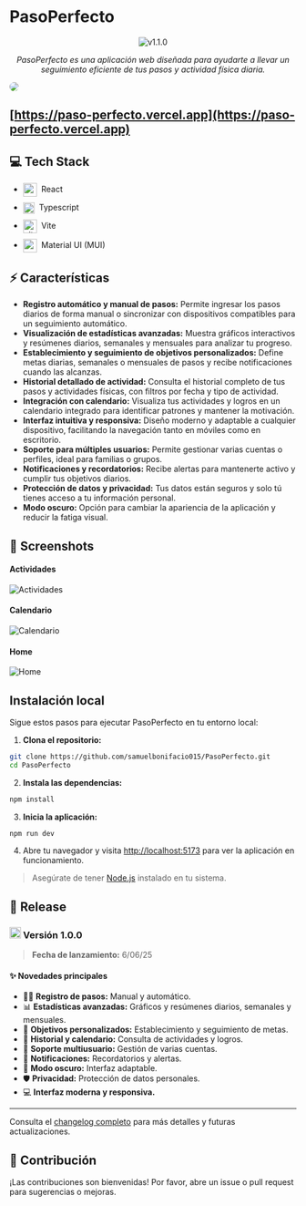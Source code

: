 <!-- <p align="center">
<img src="https://raw.githubusercontent.com/maciekt07/TodoApp/main/public/logo192.png" width="128px" />
</p> -->
# PasoPerfecto

<p align="center">
  <img src="https://img.shields.io/badge/v1.1.0-blue" alt="v1.1.0" />
</p>

<p align = "center"><i> PasoPerfecto es una aplicación web diseñada para ayudarte a llevar un seguimiento eficiente de tus pasos y actividad física diaria.
</i></p>

<img src="https://github.com/samuelbonifacio015/PasoPerfecto/raw/main/screenshots/banner.png" style="border-radius: 16px;" />

## [https://paso-perfecto.vercel.app](https://paso-perfecto.vercel.app)

## 💻 Tech Stack

<ul style="display: flex; flex-direction: column; gap:10px;">
  <li style="vertical-align: middle;">
    <img src="https://go-skill-icons.vercel.app/api/icons?i=react" alt="react" width="24" style="vertical-align: middle; margin-right: 4px;" /> React
  </li>
    <li style="vertical-align: middle;">
    <img src="https://go-skill-icons.vercel.app/api/icons?i=typescript" alt="typescript" width="20" style="vertical-align: middle;margin-right: 4px;" /> Typescript
  </li>
    <li style="vertical-align: middle;">
    <img src="https://go-skill-icons.vercel.app/api/icons?i=vite" alt="vite" width="24" style="vertical-align: middle;margin-right: 4px;" /> Vite
  </li>
    <li style="vertical-align: middle;">
    <img src="https://go-skill-icons.vercel.app/api/icons?i=mui" alt="mui" width="24" style="vertical-align: middle;margin-right: 4px;" /> Material UI (MUI)
  </li>
</ul>

## ⚡ Características

- **Registro automático y manual de pasos:** Permite ingresar los pasos diarios de forma manual o sincronizar con dispositivos compatibles para un seguimiento automático.
- **Visualización de estadísticas avanzadas:** Muestra gráficos interactivos y resúmenes diarios, semanales y mensuales para analizar tu progreso.
- **Establecimiento y seguimiento de objetivos personalizados:** Define metas diarias, semanales o mensuales de pasos y recibe notificaciones cuando las alcanzas.
- **Historial detallado de actividad:** Consulta el historial completo de tus pasos y actividades físicas, con filtros por fecha y tipo de actividad.
- **Integración con calendario:** Visualiza tus actividades y logros en un calendario integrado para identificar patrones y mantener la motivación.
- **Interfaz intuitiva y responsiva:** Diseño moderno y adaptable a cualquier dispositivo, facilitando la navegación tanto en móviles como en escritorio.
- **Soporte para múltiples usuarios:** Permite gestionar varias cuentas o perfiles, ideal para familias o grupos.
- **Notificaciones y recordatorios:** Recibe alertas para mantenerte activo y cumplir tus objetivos diarios.
- **Protección de datos y privacidad:** Tus datos están seguros y solo tú tienes acceso a tu información personal.
- **Modo oscuro:** Opción para cambiar la apariencia de la aplicación y reducir la fatiga visual.


## 📸 Screenshots

#### Actividades
![Actividades](https://github.com/samuelbonifacio015/PasoPerfecto/raw/main/screenshots/activities.png)

#### Calendario
![Calendario](https://github.com/samuelbonifacio015/PasoPerfecto/raw/main/screenshots/calendar.png)

#### Home
![Home](https://github.com/samuelbonifacio015/PasoPerfecto/raw/main/screenshots/home.png)

## Instalación local

Sigue estos pasos para ejecutar PasoPerfecto en tu entorno local:

1. **Clona el repositorio:**
  ```bash
  git clone https://github.com/samuelbonifacio015/PasoPerfecto.git
  cd PasoPerfecto
  ```

2. **Instala las dependencias:**
  ```bash
  npm install
  ```

3. **Inicia la aplicación:**
  ```bash
  npm run dev
  ```

4. Abre tu navegador y visita [http://localhost:5173](http://localhost:5173) para ver la aplicación en funcionamiento.

> Asegúrate de tener [Node.js](https://nodejs.org/) instalado en tu sistema.

## 🚀 Release

### <img src="https://img.shields.io/badge/v1.0.0-blue" alt="v1.0.0" height="20" /> Versión 1.0.0

> **Fecha de lanzamiento:** 6/06/25

#### ✨ Novedades principales

- 🏃‍♂️ **Registro de pasos:** Manual y automático.
- 📊 **Estadísticas avanzadas:** Gráficos y resúmenes diarios, semanales y mensuales.
- 🎯 **Objetivos personalizados:** Establecimiento y seguimiento de metas.
- 📅 **Historial y calendario:** Consulta de actividades y logros.
- 👥 **Soporte multiusuario:** Gestión de varias cuentas.
- 🔔 **Notificaciones:** Recordatorios y alertas.
- 🌙 **Modo oscuro:** Interfaz adaptable.
- 🛡️ **Privacidad:** Protección de datos personales.
- 💻 **Interfaz moderna y responsiva.**

---

Consulta el [changelog completo](https://github.com/samuelbonifacio015/PasoPerfecto/releases) para más detalles y futuras actualizaciones.

## 👋 Contribución

¡Las contribuciones son bienvenidas! Por favor, abre un issue o pull request para sugerencias o mejoras.


